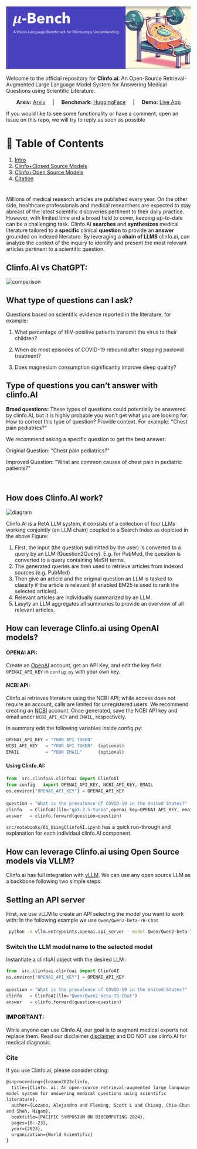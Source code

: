  ![logo](media/u-Bench_logo.png)
 
 Welcome to the official repository  for **Clinfo.ai**: An Open-Source Retrieval-Augmented Large Language Model System for Answering Medical Questions using Scientific Literature.

<p align="center">
  <strong>Arxiv:</strong> <a href="https://arxiv.org/abs/2310.16146">Arxiv</a> 
  &nbsp;&nbsp;&nbsp;&nbsp;|&nbsp;&nbsp;&nbsp;&nbsp;
  <strong>Benchmark:</strong> <a href="https://huggingface.co/datasets/jnirschl/uBench"> HuggingFace</a> 
  &nbsp;&nbsp;&nbsp;&nbsp;|&nbsp;&nbsp;&nbsp;&nbsp;
  <strong>Demo:</strong> <a href="https://clinfo-demo.herokuapp.com/login">Live App</a>
</p>


If you would like to see some functionality or have a comment, open an issue on this repo, we will try to reply as soon as possible

# 📖 Table of Contents
1. [Intro](#intro)
2. [Clinfo+Closed Source Models](#models_c)
3. [Clinfo+Open Source Models](#models_o)
6. [Citation](#citation)

#

<a name="intro"/>

Millions of medical research articles are published every year. On the other side, healthcare professionals and medical researchers are expected to stay abreast of the latest scientific discoveries pertinent to their daily practice. However, with limited time and a broad field to cover, keeping up-to-date can be a challenging task. Clinfo.AI **searches** and **synthesizes** medical literature tailored to a **specific** clinical **question** to provide an **answer** grounded on indexed literature. By leveraging a **chain of LLMS** clinfo.ai, can analyze the context of the inquiry to identify and present the most relevant articles pertinent to a scientific question.

## Clinfo.AI vs ChatGPT:
![comparison](images/comparison.png)


## What type of questions can I ask? 
Questions based on scientific evidence reported in the literature, for example:

1. What percentage of HIV-positive patients transmit the virus to their children?

2. When do most episodes of COVID-19 rebound after stopping paxlovid treatment?

3. Does magnesium consumption significantly improve sleep quality?


## Type of questions you can’t answer with clinfo.AI
 **Broad questions:** These types of questions could potentially be answered by clinfo.AI, but it is highly probable you won’t get what you are looking for. How to correct this type of question? Provide context. For example: "Chest pain pediatrics?"

We recommend asking a specific question to get the best answer:

Original Question: "Chest pain pediatrics?"

Improved Question: "What are common causes of chest pain in pediatric patients?"

<br>





## How does Clinfo.AI work?

![diagram](images/diagram.png)

Clinfo.AI is a RetA LLM system, it consists of a collection of four LLMs working conjointly (an LLM chain) coupled to a Search Index as depicted in the above Figure: 

1. First, the input (the question submitted by the user) is converted to a query by an LLM (Question2Query). E.g. for PubMed, the question is converted to a query containing MeSH terms.
2. The generated queries are then used to retrieve articles from indexed sources (e.g. PubMed)
3. Then give an article and the original question an LLM is tasked to classify if the article is relevant (if enabled BM25 is used to rank the selected articles).
4. Relevant articles are individually summarized by an LLM.
5. Lasyty an LLM aggregates all summaries to provide an overview of all relevant articles.

   
<a name="models_c"/>

## How can leverage Clinfo.ai using OpenAI models?

#### OPENAI API:
Create an [OpenAI](https://openai.com/index/openai-api/) account, get an API Key, and edit the key field `OPENAI_API_KEY` in `config.py` with your own key. 

#### NCBI API:
Clinfo.ai retrieves literature using the NCBI API; while access does not require an account, calls are limited for unregistered users. We recommend creating an [NCBI](https://www.ncbi.nlm.nih.gov/home/develop/api/) account. Once generated, save the NCBI API key and email under `NCBI_API_KEY` and `EMAIL`, respectively.

In summary edit the following variables inside config.py:
```python
OPENAI_API_KEY = "YOUR API TOKEN"
NCBI_API_KEY   = "YOUR API TOKEN"  (optional)
EMAIL          = "YOUR EMAIL"      (optional)
```

#### Using Clinfo.AI:

```python
from  src.clinfoai.clinfoai import ClinfoAI
from config   import OPENAI_API_KEY, NCBI_API_KEY, EMAIL
os.environ["OPENAI_API_KEY"] = OPENAI_API_KEY

question = "What is the prevalence of COVID-19 in the United States?"
clinfo   = ClinfoAI(llm="gpt-3.5-turbo",openai_key=OPENAI_API_KEY, email= EMAIL)
answer   = clinfo.forward(question=question)         
```


```src/notebooks/01_UsingClinfoAI.ipynb``` has a quick run-through and explanation for  each individaul  clinfo.AI component.

<a name="models_o"/>

## How can leverage Clinfo.ai using Open Source models via VLLM?
Clinfo.ai has full integration with [vLLM](). We can use any open source LLM as a backbone following two simple steps:

## Setting an API server
First, we use vLLM to create an API selecting the model you want to work with:
In the following example we use ```Qwen/Qwen2-beta-7B-Chat```

```bash
 python -m vllm.entrypoints.openai.api_server --model Qwen/Qwen2-beta-7B-Chat
```

### Switch the LLM model name to the selected model 
Instantiate a clinfoAI object with the desired LLM :


```python
from  src.clinfoai.clinfoai import ClinfoAI
os.environ["OPENAI_API_KEY"] = OPENAI_API_KEY

question = "What is the prevalence of COVID-19 in the United States?"
clinfo   = ClinfoAI(llm="Qwen/Qwen2-beta-7B-Chat")
answer   = clinfo.forward(question=question)         
```


### IMPORTANT:
While anyone can use Clinfo.AI, our goal is to augment medical experts not replace them. Read our disclaimer [disclaimer](https://clinfo-demo.herokuapp.com/termsandconditions) and DO NOT use clinfo.AI for medical diagnosis.


<a name="citation"/>

### Cite
If you use Clinfo.ai, please consider citing:

```
@inproceedings{lozano2023clinfo,
  title={Clinfo. ai: An open-source retrieval-augmented large language model system for answering medical questions using scientific literature},
  author={Lozano, Alejandro and Fleming, Scott L and Chiang, Chia-Chun and Shah, Nigam},
  booktitle={PACIFIC SYMPOSIUM ON BIOCOMPUTING 2024},
  pages={8--23},
  year={2023},
  organization={World Scientific}
}
```





